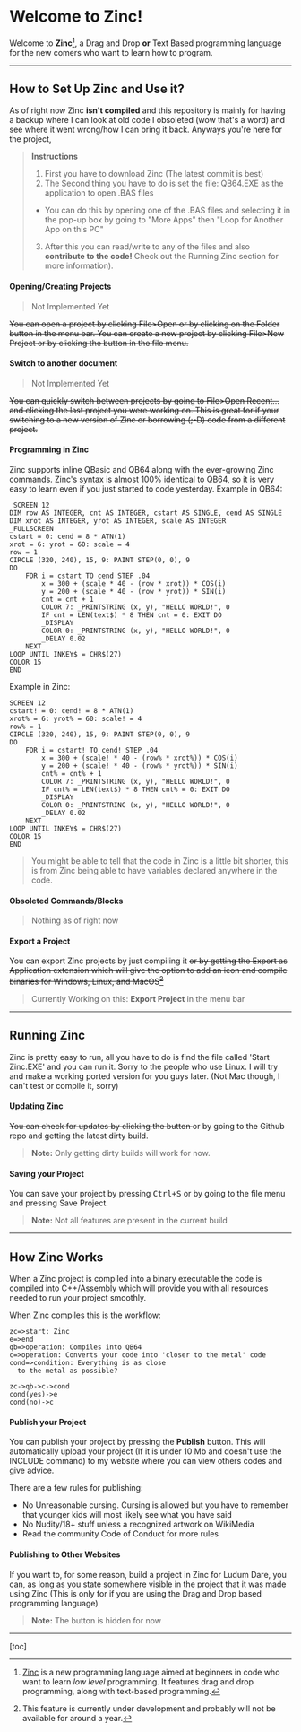 Welcome to Zinc!
===================

Welcome to **Zinc**[^Zinc], a Drag and Drop **or** Text Based programming language for the new comers who want to learn how to program.


----------


How to Set Up Zinc and Use it?
-------------

As of right now Zinc **isn't compiled** and this repository is mainly for having a backup where I can look at old code I obsoleted (wow that's a word) and see where it went wrong/how I can bring it back.
Anyways you're here for the project,

> **Instructions**
>
>  1. First you have to download Zinc (The latest commit is best)
>  2. The Second thing you have to do is set the file: QB64.EXE as the application to open .BAS files
> - You can do this by opening one of the .BAS files and selecting it in the pop-up box by going to "More Apps" then "Loop for Another App on this PC"
>  3. After this you can read/write to any of the files and also **contribute to the code!** Check out the Running Zinc section for more information).

#### <i class="icon-file"></i> Opening/Creating Projects

> Not Implemented Yet

<del> You can open a project by clicking File>Open or by clicking on the Folder<i class="icon-folder-open"></i> button in the menu bar. You can create a new project by clicking File>New Project or by clicking the <i class="icon-file"></i> button in the file menu. </del>

#### <i class="icon-folder-open"></i> Switch to another document
> Not Implemented Yet

<del>You can quickly switch between projects by going to File>Open Recent... and clicking the last project you were working on. This is great for if your switching to a new version of Zinc or borrowing (;-D) code from a different project.</del>

#### <i class="icon-pencil"></i> Programming in Zinc

Zinc supports inline QBasic and QB64 along with the ever-growing Zinc commands. Zinc's syntax is almost 100% identical to QB64, so it is very easy to learn even if you just started to code yesterday.
Example in QB64:
```
 SCREEN 12
DIM row AS INTEGER, cnt AS INTEGER, cstart AS SINGLE, cend AS SINGLE
DIM xrot AS INTEGER, yrot AS INTEGER, scale AS INTEGER
_FULLSCREEN                   
cstart = 0: cend = 8 * ATN(1)
xrot = 6: yrot = 60: scale = 4
row = 1
CIRCLE (320, 240), 15, 9: PAINT STEP(0, 0), 9
DO
    FOR i = cstart TO cend STEP .04
        x = 300 + (scale * 40 - (row * xrot)) * COS(i)
        y = 200 + (scale * 40 - (row * yrot)) * SIN(i)
        cnt = cnt + 1
        COLOR 7: _PRINTSTRING (x, y), "HELLO WORLD!", 0 
        IF cnt = LEN(text$) * 8 THEN cnt = 0: EXIT DO
        _DISPLAY
        COLOR 0: _PRINTSTRING (x, y), "HELLO WORLD!", 0
        _DELAY 0.02
    NEXT
LOOP UNTIL INKEY$ = CHR$(27)
COLOR 15
END
```
Example in Zinc:
```
SCREEN 12
cstart! = 0: cend! = 8 * ATN(1)
xrot% = 6: yrot% = 60: scale! = 4
row% = 1
CIRCLE (320, 240), 15, 9: PAINT STEP(0, 0), 9
DO
    FOR i = cstart! TO cend! STEP .04
        x = 300 + (scale! * 40 - (row% * xrot%)) * COS(i)
        y = 200 + (scale! * 40 - (row% * yrot%)) * SIN(i)
        cnt% = cnt% + 1
        COLOR 7: _PRINTSTRING (x, y), "HELLO WORLD!", 0
        IF cnt% = LEN(text$) * 8 THEN cnt% = 0: EXIT DO
        _DISPLAY
        COLOR 0: _PRINTSTRING (x, y), "HELLO WORLD!", 0
        _DELAY 0.02
    NEXT
LOOP UNTIL INKEY$ = CHR$(27)
COLOR 15
END
```

> You might be able to tell that the code in Zinc is a little bit shorter, this is from Zinc being able to have variables declared anywhere in the code.
> 
#### <i class="icon-trash"></i> Obsoleted Commands/Blocks

> Nothing as of right now

#### <i class="icon-hdd"></i> Export a Project

You can export Zinc projects by just compiling it <del>or by getting the Export as Application extension which will give the option to add an icon and compile binaries for Windows, Linux, and MacOS[^Export]</del>
>Currently Working on this:
><i class="icon-hdd"></i> **Export Project** in the menu bar




----------


Running Zinc
-------------------

Zinc is pretty easy to run, all you have to do is find the file called 'Start Zinc.EXE' and you can run it.
Sorry to the people who use Linux. I will try and make a working ported version for you guys later. (Not Mac though, I can't test or compile it, sorry)

#### <i class="icon-refresh"></i> Updating Zinc

<del>You can check for updates by clicking the <i class="icon-refresh"></i> button </del> or by going to the Github repo and getting the latest dirty build.
> **Note:** Only getting dirty builds will work for now.

#### <i class="icon-refresh"></i> Saving your Project

You can save your project by pressing <kbd>Ctrl+S</kbd> or by going to the file menu and pressing Save Project. 

> **Note:** Not all features are present in the current build

----------


How Zinc Works
-------------
When a Zinc project is compiled into a binary executable the code is compiled into C++/Assembly which will provide you with all resources needed to run your project smoothly.

When Zinc compiles this is the workflow:
```flow
zc=>start: Zinc
e=>end
qb=>operation: Compiles into QB64
c=>operation: Converts your code into 'closer to the metal' code
cond=>condition: Everything is as close
  to the metal as possible?

zc->qb->c->cond
cond(yes)->e
cond(no)->c
```

#### <i class="icon-upload"></i> Publish your Project

You can publish your project by pressing the <i class="icon-upload"></i> **Publish** button. This will automatically upload your project (If it is under 10 Mb and doesn't use the INCLUDE command) to my website where you can view others codes and give advice. 

There are a few rules for publishing:
- No Unreasonable cursing. Cursing is allowed but you have to remember that younger kids will most likely see what you have said
- No Nudity/18+ stuff unless a recognized artwork on WikiMedia
- Read the community Code of Conduct for more rules


#### <i class="icon-upload"></i> Publishing to Other Websites

If you want to, for some reason, build a project in Zinc for Ludum Dare, you can, as long as you state somewhere visible in the project that it was made using Zinc (This is only for if you are using the Drag and Drop based programming language)

> **Note:** The <i class="icon-upload"></i> button is hidden for now



---
[toc]

  [^Zinc]: [Zinc](https://github.com/callowaysutton/Zinc) is a new programming language aimed at beginners in code who want to learn <i>low level</i> programming. It features drag and drop programming, along with text-based programming.

[^Export]: This feature is currently under development and probably will not be available for around a year.

  [1]: https://github.com/callowaysutton/Zinc
